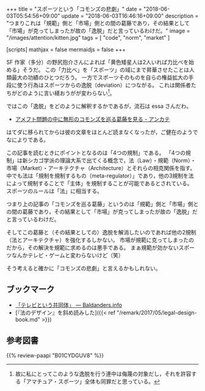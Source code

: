 +++
title = "スポーツという「コモンズの悲劇」"
date = "2018-06-03T05:54:56+09:00"
update = "2018-06-03T16:46:16+09:00"
description = "つまりこれは「規範」側と「市場」側との間の葛藤であり，その結果として「市場」が克ってしまったが故の「逸脱」だと言っているわけだ。"
image = "/images/attention/kitten.jpg"
tags        = [ "code", "norm", "market" ]

[scripts]
  mathjax = false
  mermaidjs = false
+++

SF 作家（多分）の野尻抱介さんによれば「黄色矮星人は2人いれば力比べを始める」そうだ。
この「力比べ」を「スポーツ」の域にまで昇華させたことは人類最大の功績のひとつだろう。
一方でスポーツそのものを自らの権益拡大の手段に使う行為はスポーツからの逸脱（deviation）につながる。
これは関係者たちがどのように言い繕おうがが変わらない[^sp1]。

[^sp1]: 故に私にとってこのような逸脱を行う連中は侮蔑の対象だし，それを許容する「アマチュア・スポーツ」全体も同罪だと思っている。

ではこの「逸脱」をどのように解釈するかであるが，流石は essa さんだわ。

- [アメフト問題の中に無形のコモンズを巡る葛藤を見る - アンカテ](http://d.hatena.ne.jp/essa/20180601/p1)

はてダに移られてからは彼の文章をほとんど読まなくなったが，ご健在のようでなによりである。

この記事を読むときにポイントとなるのは「4つの規制」である。
「4つの規制」は新シカゴ学派の理論大系で出てくる概念で，法（Law）・規範（Norm）・市場（Market）・アーキテクチャ（Architecture）とそれらの相克関係を指す。
中でも法は「規制を規制するもの（meta-regulator）」であり，他の3規制を法によって規制することで「主体」を規制することが可能であるとされている。
スポーツのルールは「法」に相当する。

つまり上の記事の「コモンズを巡る葛藤」というのは「規範」側と「市場」側との間の葛藤であり，その結果として「市場」が克ってしまったが故の「逸脱」だと言っているわけだ。

そしてこの葛藤と（その結果としての）逸脱を解消したいのであれば他の2規制（法とアーキテクチャ）を強化するしかない。
市場が規範に克ってしまったのだから，その解決を規範に求めるのは悪手である。
まぁ規範が効かないスポーツなんかテレビ・ゲームと変わらないけど（笑）

そう考えると確かに「コモンズの悲劇」と言えるかもしれない。

## ブックマーク

- [「テレビという共同体」 — Baldanders.info](https://baldanders.info/blog/000307/)
- [『法のデザイン』を斜め読みした]({{< ref "/remark/2017/05/legal-design-book.md" >}})

## 参考図書

{{% review-paapi "B01CYDGUV8" %}} <!-- CODE VERSION 2.0 -->
